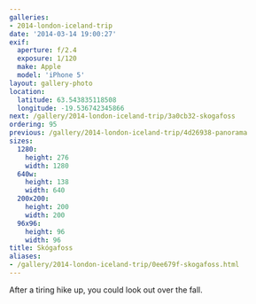 ```yaml
---
galleries:
- 2014-london-iceland-trip
date: '2014-03-14 19:00:27'
exif:
  aperture: f/2.4
  exposure: 1/120
  make: Apple
  model: 'iPhone 5'
layout: gallery-photo
location:
  latitude: 63.543835118508
  longitude: -19.536742345866
next: /gallery/2014-london-iceland-trip/3a0cb32-skogafoss
ordering: 95
previous: /gallery/2014-london-iceland-trip/4d26938-panorama
sizes:
  1280:
    height: 276
    width: 1280
  640w:
    height: 138
    width: 640
  200x200:
    height: 200
    width: 200
  96x96:
    height: 96
    width: 96
title: Skógafoss
aliases:
- /gallery/2014-london-iceland-trip/0ee679f-skogafoss.html
---
```


After a tiring hike up, you could look out over the fall.
